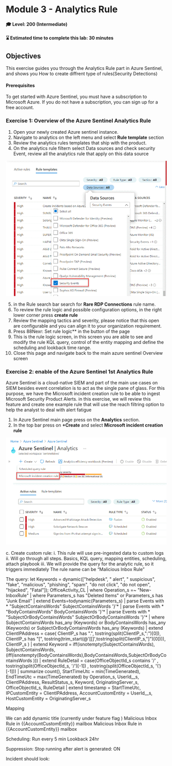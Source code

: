 # Module 3 - Analytics Rule

#### 🎓 Level: 200 (Intermediate)
#### ⌛ Estimated time to complete this lab: 30 minutes

## Objectives

This exercise guides you through the Analytics Rule part in Azure Sentinel, and shows you How to create diffrent type of rules(Security Detections)

#### Prerequisites

To get started with Azure Sentinel, you must have a subscription to Microsoft Azure. If you do not have a subscription, you can sign up for a free account.

### Exercise 1: Overview of the Azure Sentinel Analytics Rule
1. Open your newly created Azure sentinel instance.
2. Navigate to analytics on the left menu and select **Rule template** section
3. Review the analytics rules templates that ship with the product.
4. On the analytics rule filterת select Data sources and check security Event, review all the analytics rule that apply on this data source
	
![Select Security Events](../Images/m3-securityEvent01.gif?raw=true)

5. in the Rule search bar search for **Rare RDP Connections** rule name.
6. To review the rule logic and possible configuration options, in the right lower corner press **create rule** 
7. Review the mapping tactics and severity, please notice that this open are configurable and you can align it to your organization requirement.
8. Press 88Nexr: Set rule logic** in the button of the page 
9. This is the rule logic screen, in this screen you are able to see and modify the rule KQL query, control of the entity mapping and define the scheduling and lookback time range.
10. Close this page and navigate back to the main azure sentinel Overview screen 

### Exercise 2: enable of the Azure Sentinel 1st Analytics Rule

Azure Sentinel is a cloud-native SIEM and part of the main use cases on SIEM besides event correlation is to act as the single pane of glass.
For this purpose, we have the Microsoft incident creation rule to be able to ingest Microsoft Security Product Alerts.
in this exercise, we will review this feature and create one example rule that will use the reach filtring option to help the analyst to deal with alert fatigue 

1. In Azure Sentinel main page press on the **Analytics** section.
2. In the top bar press on **+Create** and select **Microsoft incident creation rule**

![Select Microsoft incident creation rule](../Images/m3-microsoft-creation-rule.gif?raw=true)



c.	Create custom rule:
i.	This rule will use pre-ingested data to custom logs
ii.	Will go through all steps. Basics, KQL query, mapping entities, scheduling, attach playbook 
iii.	We will provide the query for the analytic rule, so it triggers immediately
The rule name can be “Malicious Inbox Rule”

The query:
let Keywords = dynamic(["helpdesk", " alert", " suspicious", "fake", "malicious", "phishing", "spam", "do not click", "do not open", "hijacked", "Fatal"]);
OfficeActivity_CL
| where Operation_s =~ "New-InboxRule"
| where Parameters_s has "Deleted Items" or Parameters_s has "Junk Email" 
| extend Events=todynamic(Parameters_s)
| parse Events  with * "SubjectContainsWords" SubjectContainsWords '}'*
| parse Events  with * "BodyContainsWords" BodyContainsWords '}'*
| parse Events  with * "SubjectOrBodyContainsWords" SubjectOrBodyContainsWords '}'*
| where SubjectContainsWords has_any (Keywords)
or BodyContainsWords has_any (Keywords)
or SubjectOrBodyContainsWords has_any (Keywords)
| extend ClientIPAddress = case( ClientIP_s has ".", tostring(split(ClientIP_s,":")[0]), ClientIP_s has "[", tostring(trim_start(@'[[]',tostring(split(ClientIP_s,"]")[0]))), ClientIP_s )
| extend Keyword = iff(isnotempty(SubjectContainsWords), SubjectContainsWords, (iff(isnotempty(BodyContainsWords),BodyContainsWords,SubjectOrBodyContainsWords )))
| extend RuleDetail = case(OfficeObjectId_s contains '/' , tostring(split(OfficeObjectId_s, '/')[-1]) , tostring(split(OfficeObjectId_s, '\\')[-1]))
| summarize count(), StartTimeUtc = min(TimeGenerated), EndTimeUtc = max(TimeGenerated) by  Operation_s, UserId__s, ClientIPAddress, ResultStatus_s, Keyword, OriginatingServer_s, OfficeObjectId_s, RuleDetail
| extend timestamp = StartTimeUtc,  IPCustomEntity = ClientIPAddress, AccountCustomEntity = UserId__s, HostCustomEntity =  OriginatingServer_s

Mapping 

 

We can add dynamic title (currently under feature flag ) Malicious Inbox Rule in  {{AccountCustomEntity}} mailbox
Malicious Inbox Rule in  {{AccountCustomEntity}} mailbox

 
Scheduling:
Run every 5 min
Lookback 24hr

Suppression:
Stop running after alert is generated: ON

Incident should look:
 




